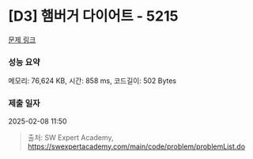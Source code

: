 # [D3] 햄버거 다이어트 - 5215 

[문제 링크](https://swexpertacademy.com/main/code/problem/problemDetail.do?contestProbId=AWT-lPB6dHUDFAVT) 

### 성능 요약

메모리: 76,624 KB, 시간: 858 ms, 코드길이: 502 Bytes

### 제출 일자

2025-02-08 11:50



> 출처: SW Expert Academy, https://swexpertacademy.com/main/code/problem/problemList.do